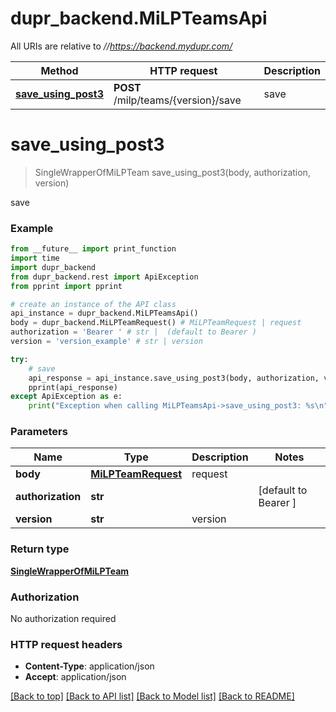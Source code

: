 # dupr_backend.MiLPTeamsApi

All URIs are relative to *//https://backend.mydupr.com/*

Method | HTTP request | Description
------------- | ------------- | -------------
[**save_using_post3**](MiLPTeamsApi.md#save_using_post3) | **POST** /milp/teams/{version}/save | save

# **save_using_post3**
> SingleWrapperOfMiLPTeam save_using_post3(body, authorization, version)

save

### Example
```python
from __future__ import print_function
import time
import dupr_backend
from dupr_backend.rest import ApiException
from pprint import pprint

# create an instance of the API class
api_instance = dupr_backend.MiLPTeamsApi()
body = dupr_backend.MiLPTeamRequest() # MiLPTeamRequest | request
authorization = 'Bearer ' # str |  (default to Bearer )
version = 'version_example' # str | version

try:
    # save
    api_response = api_instance.save_using_post3(body, authorization, version)
    pprint(api_response)
except ApiException as e:
    print("Exception when calling MiLPTeamsApi->save_using_post3: %s\n" % e)
```

### Parameters

Name | Type | Description  | Notes
------------- | ------------- | ------------- | -------------
 **body** | [**MiLPTeamRequest**](MiLPTeamRequest.md)| request | 
 **authorization** | **str**|  | [default to Bearer ]
 **version** | **str**| version | 

### Return type

[**SingleWrapperOfMiLPTeam**](SingleWrapperOfMiLPTeam.md)

### Authorization

No authorization required

### HTTP request headers

 - **Content-Type**: application/json
 - **Accept**: application/json

[[Back to top]](#) [[Back to API list]](../README.md#documentation-for-api-endpoints) [[Back to Model list]](../README.md#documentation-for-models) [[Back to README]](../README.md)

